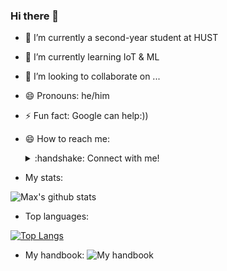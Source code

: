 ### Hi there 👋

- 🔭 I’m currently a second-year student at HUST
- 🌱 I’m currently learning IoT & ML
- 👯 I’m looking to collaborate on ...
- 😄 Pronouns: he/him
- ⚡ Fun fact: Google can help:))

- :smile: How to reach me: 

  <details>
    <summary>:handshake: Connect with me!
    </summary>
  <br />

  - [Mail](mailto:maxph22112000@gmail.com) 
  - [Facebook](https://www.facebook.com/profile.php?id=100010363235671)
  - [My CV](none.pdf)
  </ br >
  </details>


- My stats:

![Max's github stats](https://github-readme-stats.vercel.app/api?username=manhph2211&hide=contribs,issues&show_icons=true&theme=radical)

- Top languages: 

[![Top Langs](https://github-readme-stats.vercel.app/api/top-langs/?username=manhph2211)](https://github.com/anuraghazra/github-readme-stats)

- My handbook:
![My handbook](https://github.com/manhph2211/My-Handbook?username=manhph2211&repo=github-readme-stats&title_color=fff&icon_color=f9f9f9&text_color=9f9f9f&bg_color=151515)
